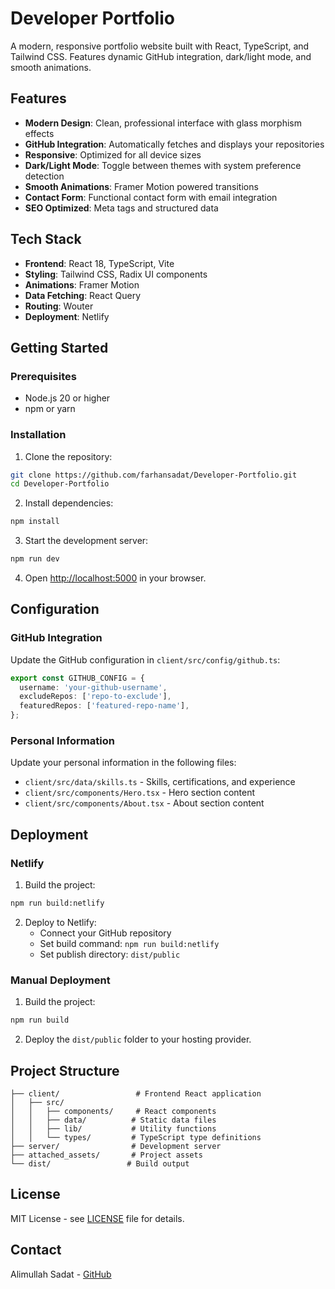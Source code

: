 # Developer Portfolio

A modern, responsive portfolio website built with React, TypeScript, and Tailwind CSS. Features dynamic GitHub integration, dark/light mode, and smooth animations.

## Features

- **Modern Design**: Clean, professional interface with glass morphism effects
- **GitHub Integration**: Automatically fetches and displays your repositories
- **Responsive**: Optimized for all device sizes
- **Dark/Light Mode**: Toggle between themes with system preference detection
- **Smooth Animations**: Framer Motion powered transitions
- **Contact Form**: Functional contact form with email integration
- **SEO Optimized**: Meta tags and structured data

## Tech Stack

- **Frontend**: React 18, TypeScript, Vite
- **Styling**: Tailwind CSS, Radix UI components
- **Animations**: Framer Motion
- **Data Fetching**: React Query
- **Routing**: Wouter
- **Deployment**: Netlify

## Getting Started

### Prerequisites

- Node.js 20 or higher
- npm or yarn

### Installation

1. Clone the repository:
```bash
git clone https://github.com/farhansadat/Developer-Portfolio.git
cd Developer-Portfolio
```

2. Install dependencies:
```bash
npm install
```

3. Start the development server:
```bash
npm run dev
```

4. Open [http://localhost:5000](http://localhost:5000) in your browser.

## Configuration

### GitHub Integration

Update the GitHub configuration in `client/src/config/github.ts`:

```typescript
export const GITHUB_CONFIG = {
  username: 'your-github-username',
  excludeRepos: ['repo-to-exclude'],
  featuredRepos: ['featured-repo-name'],
};
```

### Personal Information

Update your personal information in the following files:
- `client/src/data/skills.ts` - Skills, certifications, and experience
- `client/src/components/Hero.tsx` - Hero section content
- `client/src/components/About.tsx` - About section content

## Deployment

### Netlify

1. Build the project:
```bash
npm run build:netlify
```

2. Deploy to Netlify:
   - Connect your GitHub repository
   - Set build command: `npm run build:netlify`
   - Set publish directory: `dist/public`

### Manual Deployment

1. Build the project:
```bash
npm run build
```

2. Deploy the `dist/public` folder to your hosting provider.

## Project Structure

```
├── client/                 # Frontend React application
│   ├── src/
│   │   ├── components/     # React components
│   │   ├── data/          # Static data files
│   │   ├── lib/           # Utility functions
│   │   └── types/         # TypeScript type definitions
├── server/                # Development server
├── attached_assets/       # Project assets
└── dist/                 # Build output
```

## License

MIT License - see [LICENSE](LICENSE) file for details.

## Contact

Alimullah Sadat - [GitHub](https://github.com/farhansadat)